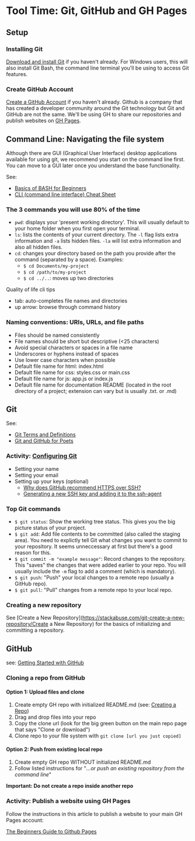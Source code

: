 # Tool Time: Git, GitHub and GH Pages
## Setup
### Installing Git
[Download and install Git](https://git-scm.com/downloads) if you haven't already. For Windows users, this will also install Git Bash, the command line terminal you'll be using to access Git features.

### Create GitHub Account
[Create a GitHub Account](https://github.com/) if you haven't already. Github is a company that has created a developer community around the Git technology but Git and GitHub are not the same. We'll be using GH to share our repositories and publish websites on [GH Pages](https://pages.github.com/).

## Command Line: Navigating the file system
Although there are GUI (Graphical User Interface) desktop applications available for using git, we recommend you start on the command line first. You can move to a GUI later once you understand the base functionality.

See:
- [Basics of BASH for Beginners](https://towardsdatascience.com/basics-of-bash-for-beginners-92e53a4c117a)
- [CLI (command line interface) Cheat Sheet](https://www.git-tower.com/blog/command-line-cheat-sheet/)

### The 3 commands you will use 80% of the time
- `pwd`: displays your 'present working directory'. This will usually default to your home folder when you first open your terminal.
- `ls`: lists the contents of your current directory. The `-l` flag lists extra information and `-a` lists hidden files. `-la` will list extra information and also all hidden files.
- `cd`: changes your directory based on the path you provide after the command (separated by a space). Examples:
  - `$ cd Documents/my-project`
  - `$ cd /path/to/my-project`
  - `$ cd ../..`: moves up two directories

Quality of life cli tips
- tab: auto-completes file names and directories
- up arrow: browse through command history

### Naming conventions: URIs, URLs, and file paths
- Files should be named consistently
- File names should be short but descriptive (<25 characters)
- Avoid special characters or spaces in a file name
- Underscores or hyphens instead of spaces
- Use lower case characters when possible
- Default file name for html: index.html
- Default file name for css: styles.css or main.css
- Default file name for js: app.js or index.js
- Default file name for documentation README (located in the root directory of a project; extension can vary but is usually .txt. or .md)

## Git
See: 
- [Git Terms and Definitions](https://linuxacademy.com/blog/linux/git-terms-explained/)
- [Git and GitHub for Poets](https://www.youtube.com/watch?v=BCQHnlnPusY&list=PLRqwX-V7Uu6ZF9C0YMKuns9sLDzK6zoiV&index=1)

### Activity: [Configuring Git](https://git-scm.com/book/en/v2/Getting-Started-First-Time-Git-Setup)
- Setting your name
- Setting your email
- Setting up your keys (optional)
  - [Why does GitHub recommend HTTPS over SSH?](https://stackoverflow.com/questions/11041729/why-does-github-recommend-https-over-ssh)
  - [Generating a new SSH key and adding it to the ssh-agent](https://help.github.com/en/github/authenticating-to-github/generating-a-new-ssh-key-and-adding-it-to-the-ssh-agent)

### Top Git commands
- `$ git status`: Show the working tree status. This gives you the big picture status of your project.
- `$ git add`: Add file contents to be committed (also called the staging area). You need to explictly tell Git what changes you want to commit to your repository. It seems unneccessary at first but there's a good reason for this.
- `$ git commit -m "example message"`: Record changes to the repository. This "saves" the changes that were added earlier to your repo. You will usually include the `-m` flag to add a comment (which is mandatory).
- `$ git push`: "Push" your local changes to a remote repo (usually a GitHub repo).
- `$ git pull`: "Pull" changes from a remote repo to your local repo.

### Creating a new repository
See [Create a New Repository](https://stackabuse.com/git-create-a-new-repository/Create a New Repository) for the basics of initializing and committing a repository.

## GitHub
see: [Getting Started with GitHub](https://help.github.com/en/github/getting-started-with-github/set-up-git)

### Cloning a repo from GitHub
#### Option 1: Upload files and clone
1. Create empty GH repo with initialized README.md (see: [Creating a Repo](https://help.github.com/en/github/getting-started-with-github/create-a-repo))
2. Drag and drop files into your repo
3. Copy the clone url (look for the big green button on the main repo page that says "Clone or download")
3. Clone repo to your file system with `git clone [url you just copied]`

#### Option 2: Push from existing local repo
1. Create empty GH repo WITHOUT initialized README.md
2. Follow listed instructions for "*…or push an existing repository from the command line*"  

**Important: Do not create a repo inside another repo**

### Activity: Publish a website using GH Pages
Follow the instructions in this article to publish a website to your main GH Pages account:

[The Beginners Guide to Github Pages](https://www.ostraining.com/blog/coding/github-pages/)
